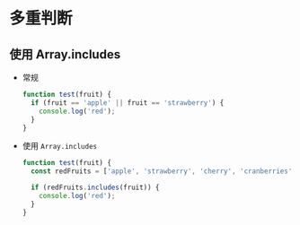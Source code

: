 # 多重判断

## 使用 Array.includes

*   常规

    ```javascript
    function test(fruit) {
      if (fruit == 'apple' || fruit == 'strawberry') {
        console.log('red');
      }
    }
    ```

*   使用 `Array.includes`

    ```javascript
    function test(fruit) {
      const redFruits = ['apple', 'strawberry', 'cherry', 'cranberries'];

      if (redFruits.includes(fruit)) {
        console.log('red');
      }
    }
    ```
